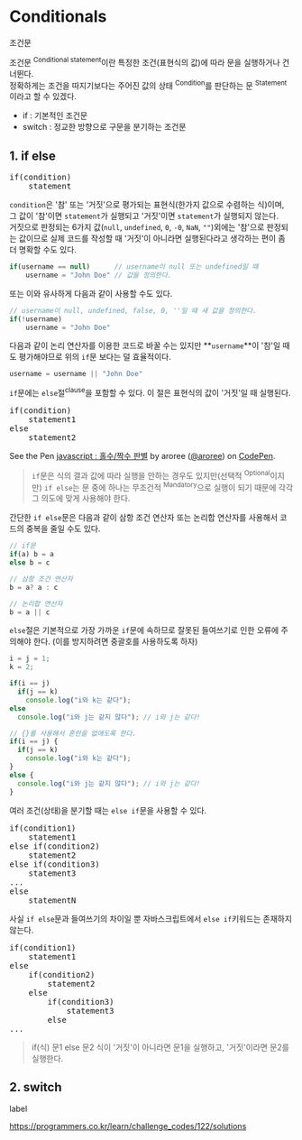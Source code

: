 # Conditionals

<p class="sub-title">조건문</p>

조건문 <sup>Conditional statement</sup>이란 특정한 조건(표현식의 값)에 따라 문을 실행하거나 건너뛴다.  
정확하게는 조건을 따지기보다는 주어진 값의 상태 <sup>Condition</sup>를 판단하는 문 <sup>Statement</sup>이라고 할 수 있겠다. 


* if : 기본적인 조건문
* switch : 정교한 방향으로 구문을 분기하는 조건문

## 1. if else

<pre class="syntax">
if(condition)
    statement
</pre>

`condition`은 '참' 또는 '거짓'으로 평가되는 표현식(한가지 값으로 수렴하는 식)이며, 그 값이 '참'이면 `statement`가 실행되고 '거짓'이면 `statement`가 실행되지 않는다.  
거짓으로 판정되는 6가지 값(`null`, `undefined`, `0`, `-0`, `NaN`, `""`)외에는 '참'으로 판정되는 값이므로 실제 코드를 작성할 때 '거짓'이 아니라면 실행된다라고 생각하는 편이 좀 더 명확할 수도 있다. 

```js
if(username == null)      // username이 null 또는 undefined일 때
	username = "John Doe" // 값을 정의한다.
```

또는 이와 유사하게 다음과 같이 사용할 수도 있다.

```js
// username이 null, undefined, false, 0, ''일 때 새 값을 정의한다.
if(!username)
	username = "John Doe"
```

다음과 같이 논리 연산자를 이용한 코드로 바꿀 수는 있지만 **`username`**이 '참'일 때도 평가해야므로 위의 `if`문 보다는 덜 효율적이다.

```js
username = username || "John Doe"
```

`if`문에는 `else`절<sup>clause</sup>을 포함할 수 있다. 이 절은 표현식의 값이 '거짓'일 때 실행된다.

<pre class="syntax">
if(condition)
    statement1
else
    statement2
</pre>

<p data-height="220" data-theme-id="32424" data-slug-hash="aYzZLV" data-default-tab="js,result" data-user="aroree" data-embed-version="2" data-pen-title="javascript : 홀수/짝수 판별" class="codepen">See the Pen <a href="https://codepen.io/aroree/pen/aYzZLV/">javascript : 홀수/짝수 판별</a> by aroree (<a href="https://codepen.io/aroree">@aroree</a>) on <a href="https://codepen.io">CodePen</a>.</p>
<script async src="https://static.codepen.io/assets/embed/ei.js"></script>

> `if`문은 식의 결과 값에 따라 실행을 안하는 경우도 있지만(선택적 <sup>Optional</sup>이지만) `if else`는 문 중에 하나는 무조건적 <sup>Mandatory</sup>으로 실행이 되기 때문에 각각 그 의도에 맞게 사용해야 한다. 

간단한 `if else`문은 다음과 같이 삼항 조건 연산자 또는 논리합 연산자를 사용해서 코드의 중복을 줄일 수도 있다. 

```js
// if문
if(a) b = a
else b = c

// 삼항 조건 연산자
b = a? a : c

// 논리합 연산자
b = a || c
```

`else`절은 기본적으로 가장 가까운 `if`문에 속하므로 잘못된 들여쓰기로 인한 오류에 주의해야 한다. (이를 방지하려면 중괄호를 사용하도록 하자)

```js
i = j = 1;
k = 2;

if(i == j)
  if(j == k)
    console.log("i와 k는 같다");
else
  console.log("i와 j는 같지 않다"); // i와 j는 같다!

// {}를 사용해서 혼란을 없애도록 한다.
if(i == j) {
  if(j == k)
    console.log("i와 k는 같다");
}
else {
  console.log("i와 j는 같지 않다"); // i와 j는 같다!
}
```

여러 조건(상태)을 분기할 때는 `else if`문을 사용할 수 있다.

<pre class="syntax">
if(condition1)
    statement1
else if(condition2)
    statement2
else if(condition3)
    statement3
...
else
    statementN
</pre>

사실 `if else`문과 들여쓰기의 차이일 뿐 자바스크립트에서 `else if`키워드는 존재하지 않는다.

<pre class="syntax">
if(condition1)
    statement1
else
    if(condition2)
        statement2
    else
        if(condition3)
            statement3
        else    
...
</pre>



> if(식) 문1 else 문2
> 식이 '거짓'이 아니라면 문1을 실행하고, '거짓'이라면 문2를 실행한다. 







## 2. switch


label 


https://programmers.co.kr/learn/challenge_codes/122/solutions